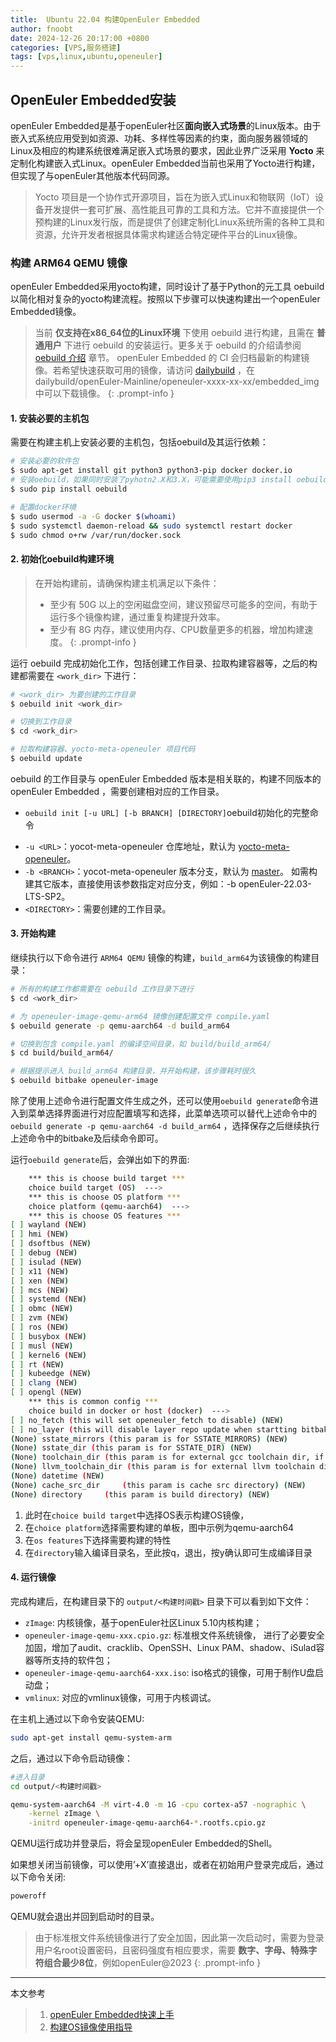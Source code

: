 ```yaml
---
title:  Ubuntu 22.04 构建OpenEuler Embedded
author: fnoobt
date: 2024-12-26 20:17:00 +0800
categories: [VPS,服务搭建]
tags: [vps,linux,ubuntu,openeuler]
---
```


## OpenEuler Embedded安装
openEuler Embedded是基于openEuler社区**面向嵌入式场景**的Linux版本。由于嵌入式系统应用受到如资源、功耗、多样性等因素的约束，面向服务器领域的Linux及相应的构建系统很难满足嵌入式场景的要求，因此业界广泛采用 **Yocto** 来定制化构建嵌入式Linux。openEuler Embedded当前也采用了Yocto进行构建，但实现了与openEuler其他版本代码同源。

> Yocto 项目是一个协作式开源项目，旨在为嵌入式Linux和物联网（IoT）设备开发提供一套可扩展、高性能且可靠的工具和方法。它并不直接提供一个预构建的Linux发行版，而是提供了创建定制化Linux系统所需的各种工具和资源，允许开发者根据具体需求构建适合特定硬件平台的Linux镜像。

### 构建 ARM64 QEMU 镜像
openEuler Embedded采用yocto构建，同时设计了基于Python的元工具 oebuild 以简化相对复杂的yocto构建流程。按照以下步骤可以快速构建出一个openEuler Embedded镜像。

> 当前 **仅支持在x86_64位的Linux环境** 下使用 oebuild 进行构建，且需在 **普通用户** 下进行 oebuild 的安装运行。更多关于 oebuild 的介绍请参阅 [oebuild 介绍](https://embedded.pages.openeuler.org/master/oebuild/userguide/install/index.html#oebuild-install) 章节。
> openEuler Embedded 的 CI 会归档最新的构建镜像。若希望快速获取可用的镜像，请访问 [dailybuild](http://121.36.84.172/dailybuild/EBS-openEuler-Mainline/) ，在 dailybuild/openEuler-Mainline/openeuler-xxxx-xx-xx/embedded_img 中可以下载镜像。
{: .prompt-info }

#### 1. 安装必要的主机包
需要在构建主机上安装必要的主机包，包括oebuild及其运行依赖：
```bash
# 安装必要的软件包
$ sudo apt-get install git python3 python3-pip docker docker.io
# 安装oebuild，如果同时安装了pyhotn2.X和3.X，可能需要使用pip3 install oebuild
$ sudo pip install oebuild

# 配置docker环境
$ sudo usermod -a -G docker $(whoami)
$ sudo systemctl daemon-reload && sudo systemctl restart docker
$ sudo chmod o+rw /var/run/docker.sock
```

#### 2. 初始化oebuild构建环境

> 在开始构建前，请确保构建主机满足以下条件：
> - 至少有 50G 以上的空闲磁盘空间，建议预留尽可能多的空间，有助于运行多个镜像构建，通过重复构建提升效率。
> - 至少有 8G 内存，建议使用内存、CPU数量更多的机器，增加构建速度。
{: .prompt-info }

运行 oebuild 完成初始化工作，包括创建工作目录、拉取构建容器等，之后的构建都需要在 `<work_dir>` 下进行：
```bash
# <work_dir> 为要创建的工作目录
$ oebuild init <work_dir>

# 切换到工作目录
$ cd <work_dir>

# 拉取构建容器、yocto-meta-openeuler 项目代码
$ oebuild update
```

oebuild 的工作目录与 openEuler Embedded 版本是相关联的，构建不同版本的 openEuler Embedded ，需要创建相对应的工作目录。
- `oebuild init [-u URL] [-b BRANCH] [DIRECTORY]`oebuild初始化的完整命令
 + `-u <URL>`：yocot-meta-openeuler 仓库地址，默认为 [yocto-meta-openeuler](https://gitee.com/openeuler/yocto-meta-openeuler)。
 + `-b <BRANCH>`：yocot-meta-openeuler 版本分支，默认为 [master](https://gitee.com/openeuler/yocto-meta-openeuler/tree/master)。 如需构建其它版本，直接使用该参数指定对应分支，例如：-b openEuler-22.03-LTS-SP2。
 + `<DIRECTORY>`：需要创建的工作目录。

#### 3. 开始构建
继续执行以下命令进行 `ARM64 QEMU` 镜像的构建，`build_arm64`为该镜像的构建目录：
```bash
# 所有的构建工作都需要在 oebuild 工作目录下进行
$ cd <work_dir>

# 为 openeuler-image-qemu-arm64 镜像创建配置文件 compile.yaml
$ oebuild generate -p qemu-aarch64 -d build_arm64

# 切换到包含 compile.yaml 的编译空间目录，如 build/build_arm64/
$ cd build/build_arm64/

# 根据提示进入 build_arm64 构建目录，并开始构建，该步骤耗时很久
$ oebuild bitbake openeuler-image
```

除了使用上述命令进行配置文件生成之外，还可以使用`oebuild generate`命令进入到菜单选择界面进行对应配置填写和选择，此菜单选项可以替代上述命令中的 `oebuild generate -p qemu-aarch64 -d build_arm64` ，选择保存之后继续执行上述命令中的bitbake及后续命令即可。

运行`oebuild generate`后，会弹出如下的界面:
```bash
    *** this is choose build target ***
    choice build target (OS)  --->
    *** this is choose OS platform ***
    choice platform (qemu-aarch64)  --->
    *** this is choose OS features ***
[ ] wayland (NEW)
[ ] hmi (NEW)
[ ] dsoftbus (NEW)
[ ] debug (NEW)
[ ] isulad (NEW)
[ ] x11 (NEW)
[ ] xen (NEW)
[ ] mcs (NEW)
[ ] systemd (NEW)
[ ] obmc (NEW)
[ ] zvm (NEW)
[ ] ros (NEW)
[ ] busybox (NEW)
[ ] musl (NEW)
[ ] kernel6 (NEW)
[ ] rt (NEW)
[ ] kubeedge (NEW)
[ ] clang (NEW)
[ ] opengl (NEW)
    *** this is common config ***
    choice build in docker or host (docker)  --->
[ ] no_fetch (this will set openeuler_fetch to disable) (NEW)
[ ] no_layer (this will disable layer repo update when startting bitbake environment) (NEW)
(None) sstate_mirrors (this param is for SSTATE_MIRRORS) (NEW)
(None) sstate_dir (this param is for SSTATE_DIR) (NEW)
(None) toolchain_dir (this param is for external gcc toolchain dir, if you want use your own toolchain) (NEW)
(None) llvm_toolchain_dir (this param is for external llvm toolchain dir, if you want use your own toolchain) (NEW)
(None) datetime (NEW)
(None) cache_src_dir     (this param is cache src directory) (NEW)
(None) directory     (this param is build directory) (NEW)
```

1. 此时在`choice build target`中选择OS表示构建OS镜像，
2. 在`choice platform`选择需要构建的单板，图中示例为qemu-aarch64
3. 在`os features`下选择需要构建的特性
4. 在`directory`输入编译目录名，至此按q，退出，按y确认即可生成编译目录

#### 4. 运行镜像
完成构建后，在构建目录下的 `output/<构建时间戳>` 目录下可以看到如下文件：
- `zImage`: 内核镜像，基于openEuler社区Linux 5.10内核构建；
- `openeuler-image-qemu-xxx.cpio.gz`: 标准根文件系统镜像， 进行了必要安全加固，增加了audit、cracklib、OpenSSH、Linux PAM、shadow、iSulad容器等所支持的软件包；
- `openeuler-image-qemu-aarch64-xxx.iso`: iso格式的镜像，可用于制作U盘启动盘；
- `vmlinux`: 对应的vmlinux镜像，可用于内核调试。

在主机上通过以下命令安装QEMU:
```bash
sudo apt-get install qemu-system-arm
```

之后，通过以下命令启动镜像：
```bash
#进入目录
cd output/<构建时间戳>

qemu-system-aarch64 -M virt-4.0 -m 1G -cpu cortex-a57 -nographic \
    -kernel zImage \
    -initrd openeuler-image-qemu-aarch64-*.rootfs.cpio.gz
```

QEMU运行成功并登录后，将会呈现openEuler Embedded的Shell。

如果想关闭当前镜像，可以使用’<Ctrl-A>+X’直接退出，或者在初始用户登录完成后，通过以下命令关闭:
```bash
poweroff
```

QEMU就会退出并回到启动时的目录。

> 由于标准根文件系统镜像进行了安全加固，因此第一次启动时，需要为登录用户名root设置密码，且密码强度有相应要求，需要 **数字、字母、特殊字符组合最少8位**，例如openEuler@2023
{: .prompt-info }


****

本文参考

> 1. [openEuler Embedded快速上手](https://embedded.pages.openeuler.org/master/getting_started/index.html)
> 2. [构建OS镜像使用指导](https://embedded.pages.openeuler.org/master/oebuild/userguide/build/index.html)